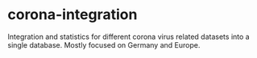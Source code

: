 # corona-integration
Integration and statistics for different corona virus related datasets into a single database. Mostly focused on Germany and Europe.
